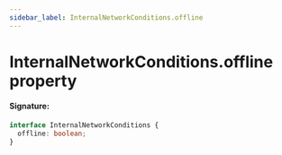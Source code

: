 ```yaml
---
sidebar_label: InternalNetworkConditions.offline
---
```


# InternalNetworkConditions.offline property

#### Signature:

```typescript
interface InternalNetworkConditions {
  offline: boolean;
}
```
